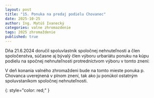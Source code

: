 ```yaml
---
layout: post
title: "15. Ponuka na predaj podielu Chovanec"
date: 2025-10-25
author: Ing. Matúš Ivanecký
categories: valne zhromazdenie
tags: 2025 zhromaždenie
published: true
---
```


Dňa 21.6.2024 doručil spoluvlastník spoločnej nehnuteľnosti a člen spoločenstva, súčasne aj bývalý člen výboru urbariátu ponuku na kúpu podielu na spočnej nehnuteľnosti protredníctvom výboru v tomto znení:

V deň konania valného zhromaždeni bude na tomto mieste ponuka p. Chovanca uverejnená v plnom znení, tak ako ju ponúkol ostatným spoluvstaníkom spoločnej nehnuteľnosti.


{: style="color: red;" }
